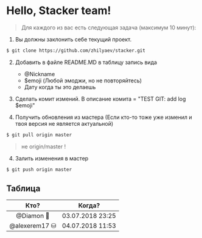 # Hello, Stacker team!
> Для каждого из вас есть следующая задача (максимум 10 минут):
1. Вы должны заклонить себе текущий проект.
```bash
$ git clone https://github.com/zhilyaev/stacker.git
```
2. Добавить в файле README.MD в таблицу запись вида
    - @Nickname
    - $emoji (Любой эмоджи, но не повторяйтесь)
    - Дату когда ты это делаешь

3. Сделать комит измений. В описание комита = "TEST GIT: add log $emoji"

3. Получить обновления из мастера (Если кто-то тоже уже изменил и твоя версия не является актуальной)
```bash
$ git pull origin master
```
> не origin/master !

4. Залить изменения в мастер
```bash
$ git push origin master
```

## Таблица
Кто? | Когда?
:---:|:---:
@Diamon&nbsp;💎 | 03.07.2018 23:25
@alexerem17 ⛁|04.07.2018 11:53
